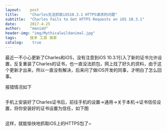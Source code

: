 ```yaml
---
layout:    post
title:     "Charles无法抓取iOS10.3.1 HTTPS请求的问题"
subtitle:  "Charles Fails to Get HTTPS Requests on iOS 10.3.1"
date:      2017-4-25
author:    "maniaU"
header-img: "img/Mythicalwildanimal.jpg"
tags:      技术 工具 效率
catalog:    true
---
```


最近一不小心更新了Charles和iOS，没有注意到iOS 10.3.1引入了新的证书允许设置，反复重装了Charles的证书，也一直没法抓包，网上找了好久的资料，由于这个更新才出来，所以一直没有解决，后来问了做iOS开发的同事，才明白了怎么回事。

报错情况如下

<img src="https://i.stack.imgur.com/GBpUd.png" alt="">

手机上安装好了Charles证书后，前往手机的设置->通用->关于本机->证书信任设置，将你安装好的证书设置为信任，如下图

<img src="{{  site.baseurl }}/img/CA.jpg" alt="">

这样，就能愉快地抓取iOS上的HTTPS包了~